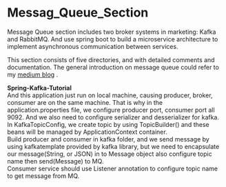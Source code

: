 # Messag_Queue_Section
Message Queue section includes two broker systems in marketing: Kafka and RabbitMQ. And use spring boot to build a microservice architecture to implement asynchronous communication between services. <br>

This section consists of five directories, and with detailed comments and documentation. The general introduction on message queue could refer to my [medium blog](https://medium.com/@sudacgb/message-queue-a-complete-guide-aa956ada2e98) . <br>

**Spring-Kafka-Tutorial**<br>
And this application just run on local machine, causing producer, broker, consumer are on the same machine. That is why in the application.properties file, we configure producer port, consumer port all 9092. And we also need to configure serializer and desserializer for kafka. <br>
In KafkaTopicConfig, we create topic by using TopicBuilder() and these beans will be managed by ApplicationContext container. <br>
Build producer and consumer in kafka folder, and we send message by using kafkatemplate provided by kafka library, but we need to encapsulate our message(String, or JSON) in to Message object also configure topic name then send(Message) to MQ. <br>
Consumer service should use Listener annotation to configure topic name to get message from MQ. <br>



